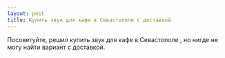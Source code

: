 ```yaml
---
layout: post 
title: Купить звук для кафе в Севастополе с доставкой 
--- 
```

Посоветуйте, решил купить звук для кафе в Севастополе , но нигде не могу найти вариант с доставкой.